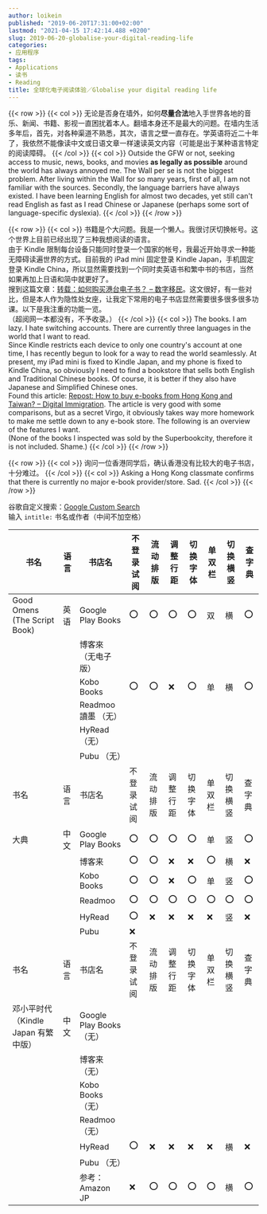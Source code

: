 ```yaml
---
author: loikein
published: "2019-06-20T17:31:00+02:00"
lastmod: "2021-04-15 17:42:14.488 +0200"
slug: 2019-06-20-globalise-your-digital-reading-life
categories:
- 应用程序
tags:
- Applications
- 读书
- Reading
title: 全球化电子阅读体验／Globalise your digital reading life
---
```

{{< row >}}
{{< col >}}
无论是否身在墙外，如何**尽量合法**地入手世界各地的音乐、新闻、书籍、影视一直困扰着本人。翻墙本身还不是最大的问题。在墙内生活多年后，首先，对各种渠道不熟悉，其次，语言之壁一直存在。学英语将近二十年了，我依然不能像读中文或日语文章一样速读英文内容（可能是出于某种语言特定的阅读障碍。
{{< /col >}}
{{< col >}}
Outside the GFW or not, seeking access to music, news, books, and movies
**as legally as possible** around the world has always annoyed me. The
Wall per se is not the biggest problem. After living within the Wall for
so many years, first of all, I am not familiar with the sources.
Secondly, the language barriers have always existed. I have been
learning English for almost two decades, yet still can't read English as
fast as I read Chinese or Japanese (perhaps some sort of
language-specific dyslexia).
{{< /col >}}
{{< /row >}}

{{< row >}}
{{< col >}}
书籍是个大问题。我是一个懒人。我很讨厌切换帐号。这个世界上目前已经出现了三种我想阅读的语言。  
由于 Kindle
限制每台设备只能同时登录一个国家的帐号，我最近开始寻求一种能无障碍读遍世界的方式。目前我的
iPad mini 固定登录 Kindle Japan，手机固定登录 Kindle
China，所以显然需要找到一个同时卖英语书和繁中书的书店，当然如果再加上日语和简中就更好了。  
搜到这篇文章：[转载：如何购买港台电子书？ –
数字移民](https://digitalimmigrant.org/376)。这文很好，有一些对比，但是本人作为隐性处女座，让我定下常用的电子书店显然需要很多很多很多功课。以下是我注重的功能一览。  
（超阅网一本都没有，不予收录。）
{{< /col >}}
{{< col >}}
The books. I am lazy. I hate switching accounts. There are currently
three languages in the world that I want to read.  
Since Kindle restricts each device to only one country's account at one
time, I has recently begun to look for a way to read the world
seamlessly. At present, my iPad mini is fixed to Kindle Japan, and my
phone is fixed to Kindle China, so obviously I need to find a bookstore
that sells both English and Traditional Chinese books. Of course, it is
better if they also have Japanese and Simplified Chinese ones.  
Found this article: [Repost: How to buy e-books from Hong Kong and
Taiwan? – Digital Immigration](https://digitalimmigrant.org/376). The
article is very good with some comparisons, but as a secret Virgo, it
obviously takes way more homework to make me settle down to any e-book
store. The following is an overview of the features I want.  
(None of the books I inspected was sold by the Superbookcity, therefore
it is not included. Shame.)
{{< /col >}}
{{< /row >}}

{{< row >}}
{{< col >}}
询问一位香港同学后，确认香港没有比较大的电子书店，十分难过。
{{< /col >}}
{{< col >}}
Asking a Hong Kong classmate confirms that there is currently no major
e-book provider/store. Sad.
{{< /col >}}
{{< /row >}}

谷歌自定义搜索：[Google Custom
Search](https://cse.google.com/cse?cx=003309867733296692972:o_geyctussq)  
输入 `intitle:` 书名或作者（中间不加空格）  


| 书名                                  | 语言 | 书店名                    | 不登录试阅 | 流动排版 | 调整行距 | 切换字体 | 单双栏 | 切换横竖 | 查字典 |
|---------------------------------------|------|---------------------------|------------|----------|----------|----------|--------|----------|--------|
| Good Omens  (The Script Book)         | 英语 | Google Play Books         | ⭕️          | ⭕️        | ⭕️        | ⭕️        | 双     | 横       | ⭕️      |
|                                       |      | 博客來  （无电子版）      |            |          |          |          |        |          |        |
|                                       |      | Kobo Books                | ⭕️          | ⭕️        | ❌        | ⭕️        | 单     | 横       | ⭕️      |
|                                       |      | Readmoo 讀墨  （无）      |            |          |          |          |        |          |        |
|                                       |      | HyRead  （无）            |            |          |          |          |        |          |        |
|                                       |      | Pubu  （无）              |            |          |          |          |        |          |        |
| 书名                                  | 语言 | 书店名                    | 不登录试阅 | 流动排版 | 调整行距 | 切换字体 | 单双栏 | 切换横竖 | 查字典 |
| 大典                                  | 中文 | Google Play Books         | ⭕️          | ⭕️        | ⭕️        | ⭕️        | 单     | 竖       | ⭕️      |
|                                       |      | 博客来                    | ⭕️          | ⭕️        | ❌        | ❌        | ⭕️      | 横       | ❌      |
|                                       |      | Kobo Books                | ⭕️          | ⭕️        | ❌        | ⭕️        | 单     | 竖       | ⭕️      |
|                                       |      | Readmoo                   | ⭕️          | ⭕️        | ⭕️        | ⭕️        | ⭕️      | ⭕️        | ⭕️      |
|                                       |      | HyRead                    | ⭕️          | ❌        | ❌        | ❌        | ❌      | 竖       | ❌      |
|                                       |      | Pubu                      | ❌          |          |          |          |        |          |        |
| 书名                                  | 语言 | 书店名                    | 不登录试阅 | 流动排版 | 调整行距 | 切换字体 | 单双栏 | 切换横竖 | 查字典 |
| 邓小平时代  （Kindle Japan 有繁中版） | 中文 | Google Play Books  （无） |            |          |          |          |        |          |        |
|                                       |      | 博客来  （无）            |            |          |          |          |        |          |        |
|                                       |      | Kobo Books  （无）        |            |          |          |          |        |          |        |
|                                       |      | Readmoo  （无）           |            |          |          |          |        |          |        |
|                                       |      | HyRead                    | ⭕️          | ❌        | ❌        | ❌        | ❌      | 横       | ❌      |
|                                       |      | Pubu  （无）              |            |          |          |          |        |          |        |
|                                       |      | 参考：  Amazon JP         | ❌          | ⭕️        | ⭕️        | ⭕️        | ⭕️      | 横       | ⭕️      |

